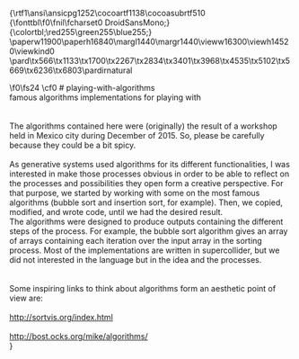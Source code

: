 {\rtf1\ansi\ansicpg1252\cocoartf1138\cocoasubrtf510
{\fonttbl\f0\fnil\fcharset0 DroidSansMono;}
{\colortbl;\red255\green255\blue255;}
\paperw11900\paperh16840\margl1440\margr1440\vieww16300\viewh14520\viewkind0
\pard\tx566\tx1133\tx1700\tx2267\tx2834\tx3401\tx3968\tx4535\tx5102\tx5669\tx6236\tx6803\pardirnatural

\f0\fs24 \cf0 # playing-with-algorithms\
famous algorithms implementations for playing with <br/>\
\
The algorithms contained here were (originally) the result of a workshop held in Mexico city during December of 2015. So, please be carefully because they could be a bit spicy.<br/>\
As generative systems used algorithms for its different functionalities, I was interested in make those processes obvious in order to be able to reflect on the processes and possibilities they open form a creative perspective. For that purpose, we started by working with some on the most famous algorithms (bubble sort and insertion sort, for example). Then, we copied, modified, and wrote code, until we had the desired result.\
The algorithms were designed to produce outputs containing the different steps of the process. For example, the bubble sort algorithm gives an array of arrays containing each iteration over the input array in the sorting process. Most of the implementations are written in supercollider, but we did not interested in the language but in the idea and the processes.<br/>\
\
Some inspiring links to think about algorithms form an aesthetic point of view are: <br/>\
http://sortvis.org/index.html <br/>\
http://bost.ocks.org/mike/algorithms/ <br/>}